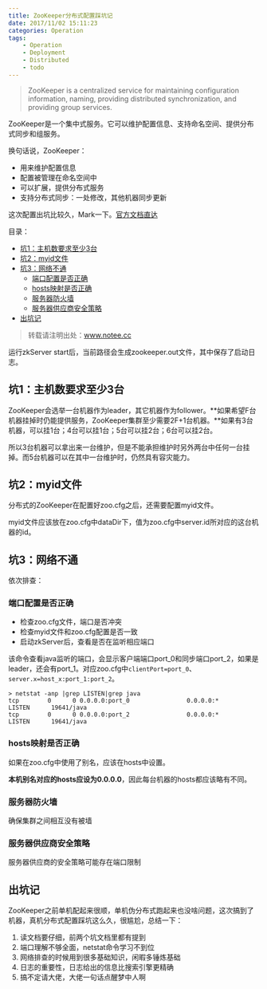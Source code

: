 ```yaml
---
title: ZooKeeper分布式配置踩坑记
date: 2017/11/02 15:11:23
categories: Operation
tags:
    - Operation
    - Deployment
    - Distributed
    - todo
---
```


> ZooKeeper is a centralized service for maintaining configuration information, naming, providing distributed synchronization, and providing group services.  

ZooKeeper是一个集中式服务。它可以维护配置信息、支持命名空间、提供分布式同步和组服务。

换句话说，ZooKeeper：
- 用来维护配置信息
- 配置被管理在命名空间中
- 可以扩展，提供分布式服务
- 支持分布式同步：一处修改，其他机器同步更新

这次配置出坑比较久，Mark一下。[官方文档直达](http://zookeeper.apache.org/doc/r3.4.10/)

目录：
<!-- MarkdownTOC -->

- [坑1：主机数要求至少3台](#%E5%9D%911%EF%BC%9A%E4%B8%BB%E6%9C%BA%E6%95%B0%E8%A6%81%E6%B1%82%E8%87%B3%E5%B0%913%E5%8F%B0)
- [坑2：myid文件](#%E5%9D%912%EF%BC%9Amyid%E6%96%87%E4%BB%B6)
- [坑3：网络不通](#%E5%9D%913%EF%BC%9A%E7%BD%91%E7%BB%9C%E4%B8%8D%E9%80%9A)
    - [端口配置是否正确](#%E7%AB%AF%E5%8F%A3%E9%85%8D%E7%BD%AE%E6%98%AF%E5%90%A6%E6%AD%A3%E7%A1%AE)
    - [hosts映射是否正确](#hosts%E6%98%A0%E5%B0%84%E6%98%AF%E5%90%A6%E6%AD%A3%E7%A1%AE)
    - [服务器防火墙](#%E6%9C%8D%E5%8A%A1%E5%99%A8%E9%98%B2%E7%81%AB%E5%A2%99)
    - [服务器供应商安全策略](#%E6%9C%8D%E5%8A%A1%E5%99%A8%E4%BE%9B%E5%BA%94%E5%95%86%E5%AE%89%E5%85%A8%E7%AD%96%E7%95%A5)
- [出坑记](#%E5%87%BA%E5%9D%91%E8%AE%B0)

<!-- /MarkdownTOC -->

<!-- more -->

> 转载请注明出处：www.notee.cc

运行zkServer start后，当前路径会生成zookeeper.out文件，其中保存了启动日志。

<a name="%E5%9D%911%EF%BC%9A%E4%B8%BB%E6%9C%BA%E6%95%B0%E8%A6%81%E6%B1%82%E8%87%B3%E5%B0%913%E5%8F%B0"></a>
## 坑1：主机数要求至少3台

ZooKeeper会选举一台机器作为leader，其它机器作为follower。**如果希望F台机器挂掉时仍能提供服务，ZooKeeper集群至少需要2F+1台机器。**如果有3台机器，可以挂1台；4台可以挂1台；5台可以挂2台；6台可以挂2台。

所以3台机器可以拿出来一台维护，但是不能承担维护时另外两台中任何一台挂掉。而5台机器可以在其中一台维护时，仍然具有容灾能力。

<a name="%E5%9D%912%EF%BC%9Amyid%E6%96%87%E4%BB%B6"></a>
## 坑2：myid文件

分布式的ZooKeeper在配置好zoo.cfg之后，还需要配置myid文件。

myid文件应该放在zoo.cfg中dataDir下，值为zoo.cfg中server.id所对应的这台机器的id。

<a name="%E5%9D%913%EF%BC%9A%E7%BD%91%E7%BB%9C%E4%B8%8D%E9%80%9A"></a>
## 坑3：网络不通

依次排查：

<a name="%E7%AB%AF%E5%8F%A3%E9%85%8D%E7%BD%AE%E6%98%AF%E5%90%A6%E6%AD%A3%E7%A1%AE"></a>
### 端口配置是否正确

- 检查zoo.cfg文件，端口是否冲突
- 检查myid文件和zoo.cfg配置是否一致
- 启动zkServer后，查看是否在监听相应端口

该命令查看java监听的端口，会显示客户端端口port_0和同步端口port_2，如果是leader，还会有port_1。对应zoo.cfg中`clientPort=port_0`、`server.x=host_x:port_1:port_2`。
```
> netstat -anp |grep LISTEN|grep java
tcp        0      0 0.0.0.0:port_0                0.0.0.0:*                   LISTEN      19641/java
tcp        0      0 0.0.0.0:port_2                0.0.0.0:*                   LISTEN      19641/java
```

<a name="hosts%E6%98%A0%E5%B0%84%E6%98%AF%E5%90%A6%E6%AD%A3%E7%A1%AE"></a>
### hosts映射是否正确

如果在zoo.cfg中使用了别名，应该在hosts中设置。

**本机别名对应的hosts应设为0.0.0.0**，因此每台机器的hosts都应该略有不同。

<a name="%E6%9C%8D%E5%8A%A1%E5%99%A8%E9%98%B2%E7%81%AB%E5%A2%99"></a>
### 服务器防火墙

确保集群之间相互没有被墙

<a name="%E6%9C%8D%E5%8A%A1%E5%99%A8%E4%BE%9B%E5%BA%94%E5%95%86%E5%AE%89%E5%85%A8%E7%AD%96%E7%95%A5"></a>
### 服务器供应商安全策略

服务器供应商的安全策略可能存在端口限制

<a name="%E5%87%BA%E5%9D%91%E8%AE%B0"></a>
## 出坑记

ZooKeeper之前单机配起来很顺，单机伪分布式跑起来也没啥问题，这次搞到了机器，真机分布式配置踩坑这么久，很尴尬，总结一下：
1. 读文档要仔细，前两个坑文档里都有提到
2. 端口理解不够全面，netstat命令学习不到位
3. 网络排查的时候用到很多基础知识，闲暇多锤炼基础
4. 日志的重要性，日志给出的信息比搜索引擎更精确
5. 搞不定请大佬，大佬一句话点醒梦中人啊